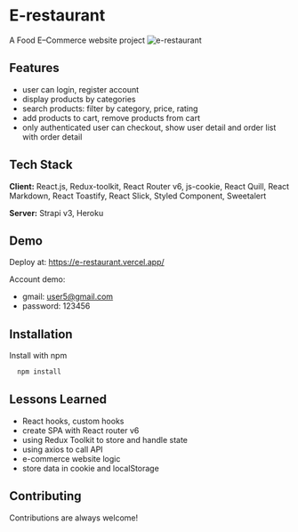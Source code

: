 
# E-restaurant
A Food E–Commerce website project
![e-restaurant](https://github.com/whiwf/e-restaurant/blob/dev/public/Desktop%20-%202.png)
## Features
- user can login, register account
- display products by categories
- search products: filter by category, price, rating
- add products to cart, remove products from cart
- only authenticated user can checkout, show user detail and order list with order detail
## Tech Stack

**Client:** React.js, Redux-toolkit, React Router v6, js-cookie, React Quill, React Markdown, React Toastify, React Slick, Styled Component, Sweetalert

**Server:** Strapi v3, Heroku


## Demo
Deploy at: https://e-restaurant.vercel.app/

Account demo:
- gmail: user5@gmail.com
- password: 123456


## Installation

Install with npm

```bash
  npm install
```
    
## Lessons Learned

- React hooks, custom hooks
- create SPA with React router v6
- using Redux Toolkit to store and handle state
- using axios to call API
- e-commerce website logic
- store data in cookie and localStorage
## Contributing

Contributions are always welcome!


